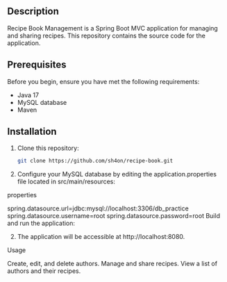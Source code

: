 ## Description

Recipe Book Management is a Spring Boot MVC application for managing and sharing recipes. This repository contains the source code for the application.

## Prerequisites

Before you begin, ensure you have met the following requirements:

- Java 17
- MySQL database
- Maven

## Installation

1. Clone this repository:

   ```bash
   git clone https://github.com/sh4on/recipe-book.git

2. Configure your MySQL database by editing the application.properties file located in src/main/resources:

properties

spring.datasource.url=jdbc:mysql://localhost:3306/db_practice
spring.datasource.username=root
spring.datasource.password=root
Build and run the application:

2. The application will be accessible at http://localhost:8080.

Usage

Create, edit, and delete authors.
Manage and share recipes.
View a list of authors and their recipes.